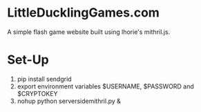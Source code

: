 # LittleDucklingGames.com

A simple flash game website built using lhorie's mithril.js. 

# Set-Up
1. pip install sendgrid
2. export environment variables $USERNAME, $PASSWORD and $CRYPTOKEY
3. nohup python serversidemithril.py &

